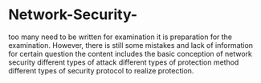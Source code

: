# Network-Security-
too many need to be written for examination 
it is preparation for the examination. However, there is still some mistakes and lack of information for certain question 
the content includes the basic conception of network security 
 different types of attack
 different types of protection method 
 different types of security protocol to realize protection. 
